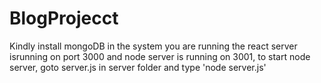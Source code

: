 # BlogProjecct

Kindly install mongoDB in the system you are running
the react server isrunning on port 3000 and node server is running on 3001, to start node server, goto server.js in server folder and type 'node server.js'
